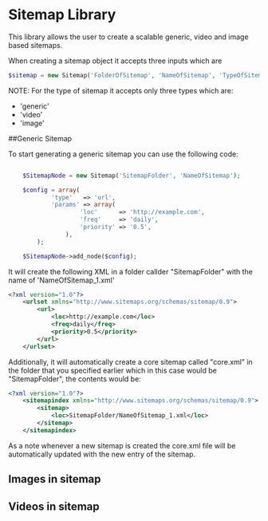 # Sitemap Library

This library allows the user to create a scalable generic, video and image based sitemaps.

When creating a sitemap object it accepts three inputs which are 

```php
$sitemap = new Sitemap('FolderOfSitemap', 'NameOfSitemap', 'TypeOfSitemap')
```
NOTE: For the type of sitemap it accepts only three types which are:
- 'generic'
- 'video'
- 'image'

##Generic Sitemap

To start generating a generic sitemap you can use the following code:

```php

	$SitemapNode = new Sitemap('SitemapFolder', 'NameOfSitemap');

	$config = array(
			'type'   => 'url',
			'params' => array(
					'loc'      => 'http://example.com',
					'freq'     => 'daily',
					'priority' => '0.5',
				),
		);

	$SitemapNode->add_node($config);

```

It will create the following XML in a folder callder "SitemapFolder" with the name of 'NameOfSitemap_1.xml'

```xml
<?xml version="1.0"?>
	<urlset xmlns="http://www.sitemaps.org/schemas/sitemap/0.9">
		<url>
			<loc>http://example.com</loc>
			<freq>daily</freq>
			<priority>0.5</priority>
		</url>
	</urlset>
```

Additionally, it will automatically create a core sitemap called "core.xml" in the folder that you specified earlier which in this case would be "SitemapFolder", the contents would be:

```xml
<?xml version="1.0"?>
	<sitemapindex xmlns="http://www.sitemaps.org/schemas/sitemap/0.9">
		<sitemap>
			<loc>SitemapFolder/NameOfSitemap_1.xml</loc>
		</sitemap>
	</sitemapindex>
```
As a note whenever a new sitemap is created the core.xml file will be automatically updated with the new entry of the sitemap.

## Images in sitemap




## Videos in sitemap